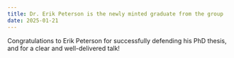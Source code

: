 ```yaml
---
title: Dr. Erik Peterson is the newly minted graduate from the group
date: 2025-01-21
---
```


Congratulations to Erik Peterson for successfully defending his PhD thesis, and
for a clear and well-delivered talk!